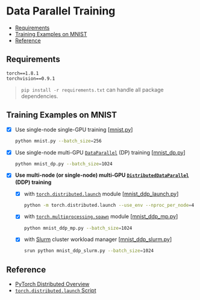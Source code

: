 # Data Parallel Training

* [Requirements](https://github.com/yzhang-dev/PyTorch-with-Slurm/tree/main/Tutorials/Data-Parallel-Training#requirements)
* [Training Examples on MNIST](https://github.com/yzhang-dev/PyTorch-with-Slurm/tree/main/Tutorials/Data-Parallel-Training#training-examples-on-mnist)
* [Reference](https://github.com/yzhang-dev/PyTorch-with-Slurm/tree/main/Tutorials/Data-Parallel-Training#reference)



## Requirements

```
torch==1.8.1
torchvision==0.9.1
```



> `pip install -r requirements.txt` can handle all package dependencies.



## Training Examples on MNIST

- [x] Use single-node single-GPU training [[mnist.py](https://github.com/yzhang-dev/PyTorch-with-Slurm/blob/main/Tutorials/Data-Parallel-Training/mnist.py)]

  ```bash
  python mnist.py --batch_size=256
  ```

- [x] Use single-node multi-GPU [`DataParallel`](https://pytorch.org/docs/master/generated/torch.nn.DataParallel.html) (DP) training [[mnist_dp.py](https://github.com/yzhang-dev/PyTorch-with-Slurm/blob/main/Tutorials/Data-Parallel-Training/mnist_dp.py)]

  ```bash
  python mnist_dp.py --batch_size=1024
  ```

- [x] **Use multi-node (or single-node) multi-GPU [`DistributedDataParallel`](https://pytorch.org/docs/master/generated/torch.nn.parallel.DistributedDataParallel.html) (DDP) training**

  - [x] with [`torch.distributed.launch`](https://pytorch.org/docs/stable/distributed.html#launch-utility) module [[mnist_ddp_launch.py](https://github.com/yzhang-dev/PyTorch-with-Slurm/blob/main/Tutorials/Data-Parallel-Training/mnist_ddp_launch.py)]

    ```bash
    python -m torch.distributed.launch --use_env --nproc_per_node=4 mnist_ddp_launch.py --batch_size=1024
    ```

  - [x] with [`torch.multiprocessing.spawn`](https://pytorch.org/docs/stable/multiprocessing.html#spawning-subprocesses) module [[mnist_ddp_mp.py](https://github.com/yzhang-dev/PyTorch-with-Slurm/blob/main/Tutorials/Data-Parallel-Training/mnist_ddp_mp.py)]

    ```bash
    python mnist_ddp_mp.py --batch_size=1024
    ```

  - [x] with [Slurm](https://slurm.schedmd.com/quickstart.html) cluster workload manager [[mnist_ddp_slurm.py](https://github.com/yzhang-dev/PyTorch-with-Slurm/blob/main/Tutorials/Data-Parallel-Training/mnist_ddp_slurm.py)]

    ```bash
    srun python mnist_ddp_slurm.py --batch_size=1024
    ```



## Reference

* [PyTorch Distributed Overview](https://pytorch.org/tutorials/beginner/dist_overview.html)
* [`torch.distributed.launch` Script](https://github.com/pytorch/pytorch/blob/master/torch/distributed/launch.py)
